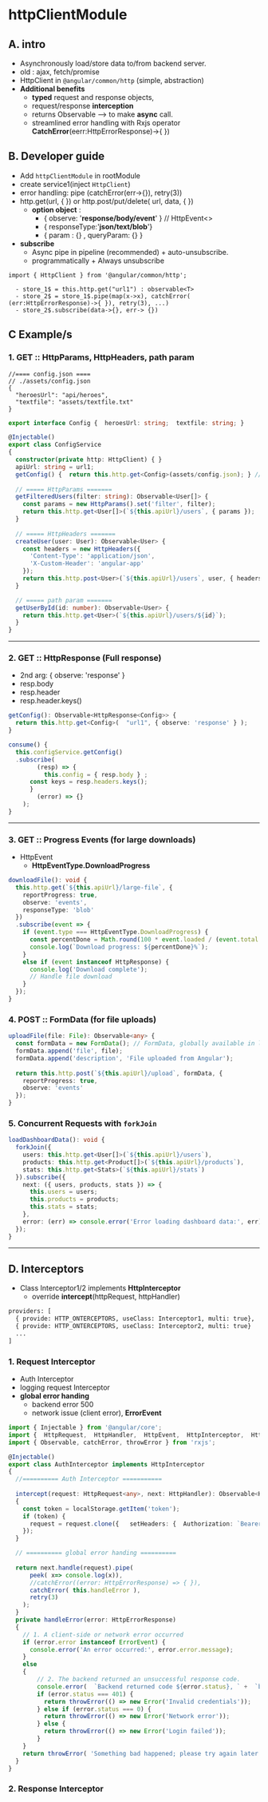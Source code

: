 # httpClientModule
## A. intro
- Asynchronously load/store data to/from backend server.
- old : ajax, fetch/promise
- HttpClient in `@angular/common/http` (simple, abstraction)
- **Additional benefits**
  - **typed** request and response objects,
  - request/response **interception** 
  - returns Observable<T> --> to make **async** call.
  - streamlined error handling with Rxjs operator **CatchError**(eerr:HttpErrorResponse)->{ })
  
## B. Developer guide
- Add `httpClientModule` in rootModule
- create service1(inject `HttpClient`)
- error handling: pipe (catchError(err->{}), retry(3))
- http.get(url, { })  or  http.post/put/delete( url, data, { }) 
  - **option object** :
    - { observe: '**response/body/event**' } // HttpEvent<>
    - { responseType:'**json/text/blob**'}
    - { param : {} , queryParam: {} }
- **subscribe**
  - Async pipe in pipeline (recommended) + auto-unsubscribe.
  - programmatically + Always unsubscribe 
```
import { HttpClient } from '@angular/common/http';

  - store_1$ = this.http.get("url1") : observable<T>
  - store_2$ = store_1$.pipe(map(x->x), catchError( (err:HttpErrorResponse)->{ }), retry(3), ...)
  - store_2$.subscribe(data->{}, err-> {})
```

## C Example/s
### 1. GET :: HttpParams, HttpHeaders, path param
```json5
//==== config.json ====
// ./assets/config.json
{
  "heroesUrl": "api/heroes",
  "textfile": "assets/textfile.txt"
}
```
```typescript
export interface Config {  heroesUrl: string;  textfile: string; }

@Injectable()
export class ConfigService 
{
  constructor(private http: HttpClient) { } 
  apiUrl: string = url1; 
  getConfig() {  return this.http.get<Config>(assets/config.json); } //observable
  
  // ===== HttpParams =======
  getFilteredUsers(filter: string): Observable<User[]> {
    const params = new HttpParams().set('filter', filter);
    return this.http.get<User[]>(`${this.apiUrl}/users`, { params });
  }
  
  // ===== HttpHeaders =======
  createUser(user: User): Observable<User> {
    const headers = new HttpHeaders({
      'Content-Type': 'application/json',
      'X-Custom-Header': 'angular-app'
    });
    return this.http.post<User>(`${this.apiUrl}/users`, user, { headers });
  }

  // ===== path param =======
  getUserById(id: number): Observable<User> {
    return this.http.get<User>(`${this.apiUrl}/users/${id}`);
  }
}
```
---
### 2. GET :: HttpResponse (Full response)
- 2nd arg: { observe: 'response' }
- resp.body
- resp.header
- resp.header.keys()
```typescript
getConfig(): Observable<HttpResponse<Config>> {
  return this.http.get<Config>(  "url1", { observe: 'response' } );  
}

consume() {
  this.configService.getConfig()
  .subscribe(
		(resp) => { 
		  this.config = { resp.body } ;   
      const keys = resp.headers.keys();
	  }
		(error) => {}
	);	
}
```

---
### 3. GET :: Progress Events (for large downloads)
- HttpEvent
  - **HttpEventType.DownloadProgress**
```typescript
downloadFile(): void {
  this.http.get(`${this.apiUrl}/large-file`, {
    reportProgress: true,
    observe: 'events',
    responseType: 'blob'
  })
  .subscribe(event => {
    if (event.type === HttpEventType.DownloadProgress) {
      const percentDone = Math.round(100 * event.loaded / (event.total || 1));  //<<<
      console.log(`Download progress: ${percentDone}%`);
    } 
    else if (event instanceof HttpResponse) {
      console.log('Download complete');
      // Handle file download
    }
  });
}
```

### 4. POST :: FormData (for file uploads)
```typescript
uploadFile(file: File): Observable<any> {
  const formData = new FormData(); // FormData, globally available in like fetch(). no impport needed.
  formData.append('file', file);
  formData.append('description', 'File uploaded from Angular');
  
  return this.http.post(`${this.apiUrl}/upload`, formData, {
    reportProgress: true,
    observe: 'events'
  });
}
```
### 5. Concurrent Requests with `forkJoin`
```typescript
loadDashboardData(): void {
  forkJoin({
    users: this.http.get<User[]>(`${this.apiUrl}/users`),
    products: this.http.get<Product[]>(`${this.apiUrl}/products`),
    stats: this.http.get<Stats>(`${this.apiUrl}/stats`)
  }).subscribe({
    next: ({ users, products, stats }) => {
      this.users = users;
      this.products = products;
      this.stats = stats;
    },
    error: (err) => console.error('Error loading dashboard data:', err)
  });
}
```

---
## D. Interceptors
- Class Interceptor1/2 implements **HttpInterceptor** 
  - override **intercept**(httpRequest, httpHandler)
```txt
providers: [
  { provide: HTTP_ONTERCEPTORS, useClass: Interceptor1, multi: true},
  { provide: HTTP_ONTERCEPTORS, useClass: Interceptor2, multi: true}
  ...
]
```

### 1. Request Interceptor
- Auth Interceptor
- logging request Interceptor
- **global error handing**
  - backend error 500
  - network issue (client error), **ErrorEvent**

```typescript
import { Injectable } from '@angular/core';
import {  HttpRequest,  HttpHandler,  HttpEvent,  HttpInterceptor,  HttpErrorResponse} from '@angular/common/http';
import { Observable, catchError, throwError } from 'rxjs';

@Injectable()
export class AuthInterceptor implements HttpInterceptor
{
  //========== Auth Interceptor ===========
  
  intercept(request: HttpRequest<any>, next: HttpHandler): Observable<HttpEvent<any>> 
  {
    const token = localStorage.getItem('token');
    if (token) {
      request = request.clone({   setHeaders: {  Authorization: `Bearer ${token}` }
    });
  }

  // ========== global error handing ==========
  
  return next.handle(request).pipe(
      peek( x=> console.log(x)),
      //catchError((error: HttpErrorResponse) => { }),
      catchError( this.handleError ),
      retry(3)
    );
  }
  private handleError(error: HttpErrorResponse) 
  {
    // 1. A client-side or network error occurred
    if (error.error instanceof ErrorEvent) {                    
      console.error('An error occurred:', error.error.message);
    }  
    else
    {
        // 2. The backend returned an unsuccessful response code.   
        console.error(  `Backend returned code ${error.status}, ` +  `body was: ${error.error}`);
        if (error.status === 401) {
          return throwError(() => new Error('Invalid credentials'));
        } else if (error.status === 0) {
          return throwError(() => new Error('Network error'));
        } else {
          return throwError(() => new Error('Login failed'));
        }
    }
    return throwError( 'Something bad happened; please try again later.');
  }
}
```

### 2. Response Interceptor






